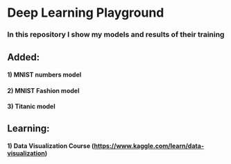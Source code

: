 # Deep Learning Playground

### In this repository I show my models and results of their training

## Added:
#### 1) MNIST numbers model
#### 2) MNIST Fashion model
#### 3) Titanic model

## Learning:
#### 1) Data Visualization Course (https://www.kaggle.com/learn/data-visualization)